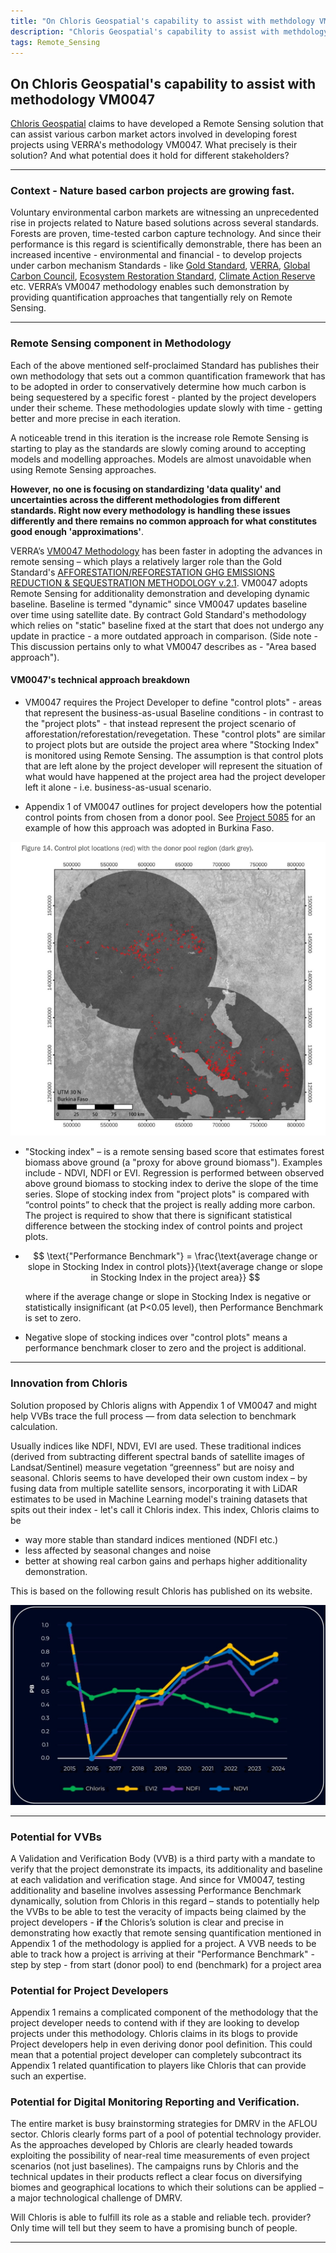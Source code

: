 ```yaml
---
title: "On Chloris Geospatial's capability to assist with methdology VM0047"
description: "Chloris Geospatial's capability to assist with methdology VM0047"
tags: Remote_Sensing 
---
```


## On Chloris Geospatial's capability to assist with methodology VM0047

[Chloris Geospatial](https://www.chloris.earth/about-us) claims to have developed a Remote Sensing solution that can assist various carbon market actors involved in developing forest projects using VERRA's methodology VM0047. What precisely is their solution? And what potential does it hold for different stakeholders?

---

### Context - Nature based carbon projects are growing fast. 

Voluntary environmental carbon markets are witnessing an unprecedented rise in projects related to Nature based solutions across several standards. Forests are proven, time-tested carbon capture technology. And since their performance is this regard is scientifically demonstrable, there has been an increased incentive - environmental and financial - to develop projects under carbon mechanism Standards - like [Gold Standard](https://www.goldstandard.org/), [VERRA](https://verra.org/), [Global Carbon Council](https://globalcarboncouncil.com/), [Ecosystem Restoration Standard](https://www.ers.org/), [Climate Action Reserve](https://climateactionreserve.org/) etc. VERRA’s VM0047 methodology enables such demonstration by providing quantification approaches that tangentially rely on Remote Sensing. 

---

    
### Remote Sensing component in Methodology

Each of the above mentioned self-proclaimed Standard has publishes their own methodology that sets out a common quantification framework that has to be adopted in order to conservatively determine how much carbon is being sequestered by a specific forest - planted by the project developers under their scheme. These methodologies update slowly with time - getting better and more precise in each iteration.

A noticeable trend in this iteration is the increase role Remote Sensing is starting to play as the standards are slowly coming around to accepting models and modelling approaches. Models are almost unavoidable when using Remote Sensing approaches. 

**However, no one is focusing on standardizing 'data quality' and uncertainties across the different methodologies from different standards. Right now every methodology is handling these issues differently and there remains no common approach for what constitutes good enough 'approximations'**.

VERRA’s [VM0047 Methodology](https://verra.org/methodologies/vm0047-afforestation-reforestation-and-revegetation-v1-1/) has been faster in adopting the advances in remote sensing – which plays a relatively larger role than the Gold Standard's [AFFORESTATION/REFORESTATION GHG EMISSIONS REDUCTION & SEQUESTRATION METHODOLOGY v.2.1](https://globalgoals.goldstandard.org/403-luf-ar-methodology-ghgs-emission-reduction-and-sequestration-methodology/). VM0047 adopts Remote Sensing for additionality demonstration and developing dynamic baseline. Baseline is termed "dynamic" since VM0047 updates baseline over time using satellite date. By contract Gold Standard's methodology which relies on "static" baseline fixed at the start that does not undergo any update in practice - a more outdated approach in comparison. (Side note - This discussion pertains only to what VM0047 describes as - "Area based approach").

#### VM0047's technical approach breakdown

* VM0047 requires the Project Developer to define "control plots" - areas that represent the business-as-usual Baseline conditions - in contrast to the "project plots" - that instead represent the project scenario of afforestation/reforestation/revegetation. These "control plots" are similar to project plots but are outside the project area where "Stocking Index" is monitored using Remote Sensing. The assumption is that control plots that are left alone by the project developer will represent the situation of what would have happened at the project area had the project developer left it alone - i.e. business-as-usual scenario.
  
* Appendix 1 of VM0047 outlines for project developers how the potential control points from chosen from a donor pool. See [Project 5085](https://registry.verra.org/app/projectDetail/VCS/5085) for an example of how this approach was adopted in Burkina Faso.

<img src="https://github.com/karbonmanthan/karbonmanthan.github.io/blob/3b3c2a708bffcf73172f1d0ff73685fc16c28790/assets/control_point.png" alt="Figure from the public Validation Report linked above.">


* "Stocking index" – is a remote sensing based score that estimates forest biomass above ground (a "proxy for above ground biomass"). Examples include - NDVI, NDFI or EVI. Regression is performed between observed above ground biomass to stocking index to derive the slope of the time series. Slope of stocking index from "project plots" is compared with “control points” to check that the project is really adding more carbon.  The project is required to show that there is significant statistical difference between the stocking index of control points and project plots.
  

* $$
  \text{"Performance Benchmark"} = \frac{\text{average change or slope in Stocking Index in control plots}}{\text{average change or slope in Stocking Index in the project area}}
  $$
  
  where if the average change or slope in Stocking Index is negative or statistically insignificant (at P<0.05 level), then Performance Benchmark is set to zero.

* Negative slope of stocking indices over "control plots" means a performance benchmark closer to zero and the project is additional.

---

### Innovation from Chloris

Solution proposed by Chloris aligns with Appendix 1 of VM0047 and might help VVBs trace the full process — from data selection to benchmark calculation.

Usually indices like NDFI, NDVI, EVI are used. These traditional indices (derived from subtracting different spectral bands of satellite images of Landsat/Sentinel) measure vegetation “greenness” but are noisy and seasonal. Chloris seems to have developed their own custom index – by fusing data from multiple satellite sensors, incorporating it with LiDAR estimates to be used in Machine Learning model's training datasets that spits out their index - let's call it Chloris index. This index, Chloris claims to be 
* way more stable than standard indices mentioned (NDFI etc.) 
* less affected by seasonal changes and noise
* better at showing real carbon gains and perhaps higher additionality demonstration.

This is based on the following result Chloris has published on its website.

<img src="https://github.com/karbonmanthan/karbonmanthan.github.io/blob/17b61f3ee9c9dd67c3126d0a09b55c3e57cb8503/assets/Chloris.jpg"
 alt="Comparision of stocking indices from [Chloris](https://www.chloris.earth/resources/gettingvm0047right)">

---

### Potential for VVBs

A Validation and Verification Body (VVB) is a third party with a mandate to verify that the project demonstrate its impacts, its additionality and baseline at each validation and verification stage. And since for VM0047, testing additionality and baseline involves assessing Performance Benchmark dynamically, solution from Chloris in this regard – stands to potentially help the VVBs to be able to test the veracity of impacts being claimed by the project developers - **if** the Chloris’s solution is clear and precise in demonstrating how exactly that remote sensing quantification mentioned in Appendix 1 of the methodology is applied for a project. A VVB needs to be able to track how a project is arriving at their "Performance Benchmark" - step by step - from start (donor pool) to end (benchmark) for a project area

### Potential for Project Developers

Appendix 1 remains a complicated component of the methodology that the project developer needs to contend with if they are looking to develop projects under this methodology. Chloris claims in its blogs to provide Project developers help in even deriving donor pool definition. This could mean that a potential project developer can completely subcontract its Appendix 1 related quantification to players like Chloris that can provide such an expertise.
        
         
### Potential for Digital Monitoring Reporting and Verification.
    
The entire market is busy brainstorming strategies for DMRV in the AFLOU sector. Chloris clearly forms part of a pool of potential technology provider. As the approaches developed by Chloris are clearly headed towards exploiting the possibility of near-real time measurements of even project scenarios (not just baselines). The campaigns runs by Chloris and the technical updates in their products reflect a clear focus on diversifying biomes and geographical locations to which their solutions can be applied – a major technological challenge of DMRV.


Will Chloris is able to fulfill its role as a stable and reliable tech. provider? Only time will tell but they seem to have a promising bunch of people.

---

